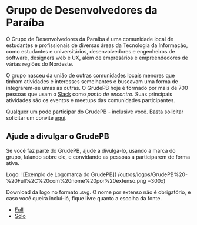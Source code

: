 # Grupo de Desenvolvedores da Paraíba

O Grupo de Desenvolvedores da Paraíba é uma comunidade local de estudantes e
profissionais de diversas áreas da Tecnologia da Informação, como estudantes e
universitários, desenvolvedores e engenheiros de software, designers web e UX,
além de empresários e empreendedores de várias regiões do Nordeste.

O grupo nasceu da união de outras comunidades locais menores que tinham
atividades e interesses semelhantes e buscavam uma forma de integrarem-se umas
às outras. O GrudePB hoje é formado por mais de 700 pessoas que usam o
[Slack](https://slack.com) como _ponto de encontro_. Suas principais atividades
são os eventos e meetups das comunidades participantes.

Qualquer um pode participar do GrudePB - inclusive você. Basta solicitar
solicitar um convite [aqui](http://grudepb.herokuapp.com).


## Ajude a divulgar o GrudePB

Se você faz parte do GrudePB, ajude a divulga-lo, usando a marca do grupo,
falando sobre ele, e convidando as pessoas a participarem de forma ativa.

Logo: 
![Exemplo de Logomarca do GrudePB](
/outros/logos/GrudePB%20-%20Full%2C%20com%20nome%20por%20extenso.png =300x)

Download da logo no formato .svg. O nome por extenso não é obrigatório, 
e caso você queira inclui-ló, fique livre quanto
a escolha da fonte. 
* <a href="/outros/logos/GrudePB%20-%20Full.svg">Full</a>
* <a href="/outros/logos/GrudePB%20-%20Solo.svg">Solo</a>
